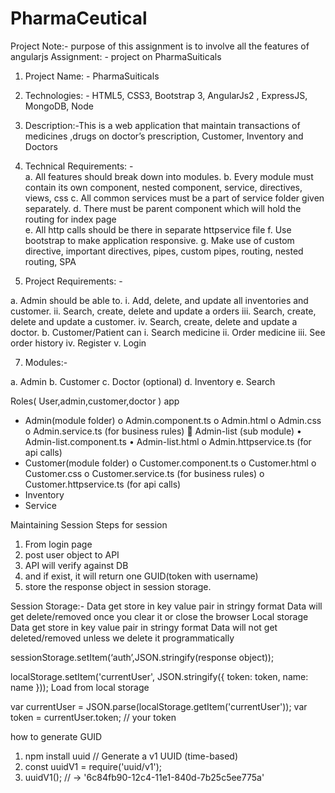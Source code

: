# PharmaCeutical

Project 
Note:- purpose of this assignment is to involve all the features of angularjs 
Assignment: - project on PharmaSuiticals 
 
1.	Project Name: - PharmaSuiticals 
 
2.	Technologies: - HTML5, CSS3, Bootstrap 3, AngularJs2 , ExpressJS, MongoDB, Node
 
3.	Description:-This is a web application that maintain transactions of medicines ,drugs on doctor’s prescription, Customer, Inventory and Doctors
  
4.	Technical Requirements: -  
a.	All features should break down into modules. 
b.	Every module must contain its own component, nested component, service, directives, views, css 
c.	All common services must be a part of service folder given separately. 
d.	There must be parent component which will hold the routing for index page  
e.	All http calls should be there in separate httpservice file
f.	Use bootstrap to make application responsive.
g.	Make use of custom directive, important directives, pipes, custom pipes, routing, nested routing, SPA
 
 
 
6.	Project Requirements: - 
 
a.	Admin should be able to. 
i.	Add, delete, and update all inventories and customer. 
ii.	Search, create, delete and update a orders
iii. Search, create, delete and update a customer. 
iv. Search, create, delete and update a doctor. 
b.	Customer/Patient can 
i.	Search medicine
ii.	Order medicine
iii.	See order history
iv.	Register
v.	Login
 	  
7.	Modules:-  
 
a.	Admin 
b.	Customer 
c.	Doctor (optional)
d.	Inventory 
e.	Search 

Roles(
User,admin,customer,doctor
)
app
-	Admin(module folder)
o	Admin.component.ts
o	Admin.html
o	Admin.css
o	Admin.service.ts (for business rules)
	Admin-list (sub module)
•	Admin-list.component.ts
•	Admin-list.html
o	Admin.httpservice.ts (for api calls)
-	Customer(module folder)
o	Customer.component.ts
o	Customer.html
o	Customer.css
o	Customer.service.ts (for business rules)
o	Customer.httpservice.ts (for api calls)
-	Inventory
-	Service




Maintaining Session
Steps for session
1.	From login page 
2.	post user object to API
3.	API will verify against DB
4.	and if exist, it will return one GUID(token with username)
5.	store the response object in session storage.

Session Storage:- 
Data get store in key value pair in stringy format
Data will get delete/removed once you clear it or close the browser 
Local storage
Data get store in key value pair in stringy format
Data will not get deleted/removed unless we delete it programmatically


sessionStorage.setItem(‘auth’,JSON.stringify(response object));
 
localStorage.setItem('currentUser', JSON.stringify({ token: token, name: name }));
Load from local storage

var currentUser = JSON.parse(localStorage.getItem('currentUser'));
var token = currentUser.token; // your token


how to generate GUID
1.	npm install uuid
// Generate a v1 UUID (time-based) 
2.	const uuidV1 = require('uuid/v1');
3.	uuidV1(); // -> '6c84fb90-12c4-11e1-840d-7b25c5ee775a'
